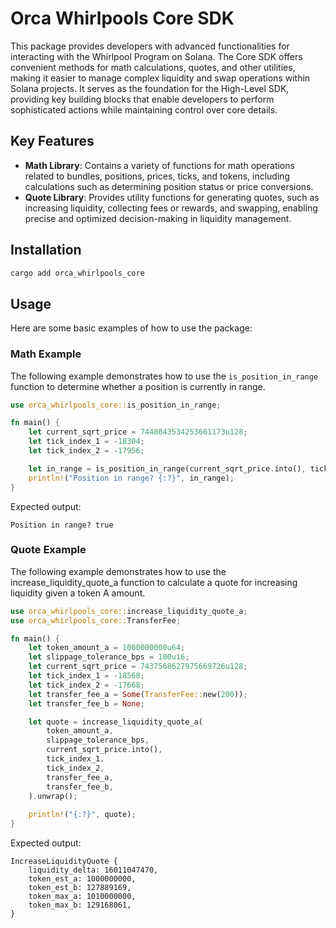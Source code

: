 # Orca Whirlpools Core SDK

This package provides developers with advanced functionalities for interacting with the Whirlpool Program on Solana. The Core SDK offers convenient methods for math calculations, quotes, and other utilities, making it easier to manage complex liquidity and swap operations within Solana projects. It serves as the foundation for the High-Level SDK, providing key building blocks that enable developers to perform sophisticated actions while maintaining control over core details.

## Key Features

- **Math Library**: Contains a variety of functions for math operations related to bundles, positions, prices, ticks, and tokens, including calculations such as determining position status or price conversions.
- **Quote Library**: Provides utility functions for generating quotes, such as increasing liquidity, collecting fees or rewards, and swapping, enabling precise and optimized decision-making in liquidity management.

## Installation
```bash
cargo add orca_whirlpools_core
```

## Usage
Here are some basic examples of how to use the package:

### Math Example
The following example demonstrates how to use the `is_position_in_range` function to determine whether a position is currently in range.

```rust
use orca_whirlpools_core::is_position_in_range;

fn main() {
    let current_sqrt_price = 7448043534253661173u128;
    let tick_index_1 = -18304;
    let tick_index_2 = -17956;

    let in_range = is_position_in_range(current_sqrt_price.into(), tick_index_1, tick_index_2);
    println!("Position in range? {:?}", in_range);
}
```

Expected output:
```
Position in range? true
```

### Quote Example

The following example demonstrates how to use the increase_liquidity_quote_a function to calculate a quote for increasing liquidity given a token A amount.

```rust
use orca_whirlpools_core::increase_liquidity_quote_a;
use orca_whirlpools_core::TransferFee;

fn main() {
    let token_amount_a = 1000000000u64;
    let slippage_tolerance_bps = 100u16;
    let current_sqrt_price = 7437568627975669726u128;
    let tick_index_1 = -18568;
    let tick_index_2 = -17668;
    let transfer_fee_a = Some(TransferFee::new(200));
    let transfer_fee_b = None;

    let quote = increase_liquidity_quote_a(
        token_amount_a,
        slippage_tolerance_bps,
        current_sqrt_price.into(),
        tick_index_1,
        tick_index_2,
        transfer_fee_a,
        transfer_fee_b,
    ).unwrap();
    
    println!("{:?}", quote);
}
```

Expected output:
```
IncreaseLiquidityQuote {
    liquidity_delta: 16011047470,
    token_est_a: 1000000000,
    token_est_b: 127889169,
    token_max_a: 1010000000,
    token_max_b: 129168061,
}
```